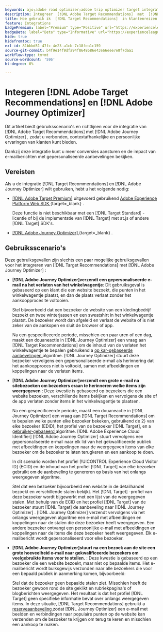 ```yaml
---
keywords: ajo;adobe road optimizer;adobe trip optimizer target integration;aanbevelingen;target recommendations;integration
description: Integreer  [!DNL Adobe Target Recommendations]  met  [!DNL Adobe Journey Optimizer].
title: Hoe gebruik ik  [!DNL Target Recommendations]  in klantenreizen gebruikend  [!DNL Adobe Journey Optimizer]?
feature: Integrations
badgePremium: label="Premium" type="Positive" url="https://experienceleague.adobe.com/docs/target/using/introduction/intro.html?lang=en#premium newtab=true" tooltip="Kijk wat er in Target Premium is opgenomen."
badgeBeta: label="Beta" type="Informative" url="https://experienceleague.adobe.com/docs/target/using/introduction/intro.html#beta newtab=true" tooltip="Wat zijn de eigenschappen van Beta in  [!DNL Adobe Target]."
hide: true
hidefromtoc: true
exl-id: 81bbbd51-47fc-4e23-a1cb-7c18fea1c159
source-git-commit: b4f9e14f9dfa94f8648686e43e66eee7e0f7daa1
workflow-type: tm+mt
source-wordcount: '596'
ht-degree: 0%

---
```


# Integeren [!DNL Adobe Target Recommendations] en [!DNL Adobe Journey Optimizer]

Dit artikel biedt gebruiksscenario&#39;s en richtlijnen voor de integratie van [!DNL Adobe Target Recommendations] met [!DNL Adobe Journey Optimizer] , zodat u verbonden, contextafhankelijke en persoonlijke ervaringen van klanten kunt bieden.

Dankzij deze integratie kunt u meer conversies aansturen en de impact van e-mailberichten met gepersonaliseerde aanbevelingen bekijken.

## Vereisten

Als u de integratie [!DNL Target Recommendations] en [!DNL Adobe Journey Optimizer] wilt gebruiken, hebt u het volgende nodig:

* [[!DNL Adobe Target Premium]](/help/main/c-intro/intro.md#premium) uitgevoerd gebruikend [ Adobe Experience Platform Web SDK ](https://experienceleague.adobe.com/en/docs/target-dev/developer/client-side/aep-web-sdk){target=_blank} .

  Deze functie is niet beschikbaar met een [!DNL Target Standard] -licentie of bij de implementatie van [!DNL Target] met at.js of andere [!DNL Target] SDK&#39;s.

* [[!DNL Adobe Journey Optimizer] ](https://experienceleague.adobe.com/en/docs/journey-optimizer/using/ajo-home){target=_blank} .

## Gebruiksscenario&#39;s

Deze gebruiksgevallen zijn slechts een paar mogelijke gebruiksgevallen voor het integreren van [!DNL Target Recommendations] met [!DNL Adobe Journey Optimizer] :

* **[!DNL Adobe Journey Optimizer]verzendt een gepersonaliseerde e-mail na het verlaten van het winkelwagentje**: Dit gebruiksgeval is gebaseerd op een klant die een website bezoekt, die punten in het winkelwagentje plaatst, en dan de plaats verlaat zonder het aankoopproces te voltooien.

  Stel bijvoorbeeld dat een bezoeker de website van een kledingbedrijf bezoekt en twee winterjassen en een sweatshirt in het winkelwagentje plaatst. De bezoeker wordt dan afgeleid en verlaat de website of is niet zeker van de aankopen en sluit de browser of app.

  Na een gespecificeerde periode, misschien een paar uren of een dag, maakt een douaneactie in [!DNL Journey Optimizer] een vraag aan [!DNL Target Recommendations] om de inhoud van de verlaten het winkelwagentje te bepalen gebruikend a [ op kar-gebaseerde aanbevelingen ](/help/main/c-recommendations/c-algorithms/base-the-recommendation-on-a-recommendation-key.md) algoritme. [!DNL Journey Optimizer] stuurt deze bezoeker vervolgens een gepersonaliseerde e-mail als herinnering dat het aankoopproces niet is voltooid, samen met afbeeldingen en koppelingen naar de verlaten items.

* **[!DNL Adobe Journey Optimizer]verzendt een grote e-mail na sitebezoeken om bezoekers eraan te herinneren welke items zijn weergegeven** : Deze kwestie is gebaseerd op bezoekers die een website bezoeken, verschillende items bekijken en vervolgens de site of de app verlaten zonder items in het winkelwagentje te plaatsen.

  Na een gespecificeerde periode, maakt een douaneactie in [!DNL Journey Optimizer] een vraag aan [!DNL Target Recommendations] om te bepalen welke punten elke bezoeker bekeken, gebruikend de 2&rbrace; van elke bezoeker (EDID), het profiel van de bezoeker [!DNL Target], en a [ gebruiker-gebaseerd ](/help/main/c-recommendations/c-algorithms/base-the-recommendation-on-a-recommendation-key.md) algoritme. [!DNL Adobe Experience Cloud Identifier] [!DNL Adobe Journey Optimizer] stuurt vervolgens een gepersonaliseerde e-mail naar elk lid van het gekwalificeerde publiek met afbeeldingen en koppelingen naar de weergegeven items van elke bezoeker om de bezoeker te laten terugkeren en een aankoop te doen.

  In dit scenario worden het profiel [!UICONTROL Experience Cloud Visitor ID] (ECID) en de inhoud van het profiel [!DNL Target] van elke bezoeker gebruikt om de aanbeveling te genereren op basis van het onlangs weergegeven algoritme.

  Stel dat een bezoeker bijvoorbeeld een website in de detailhandel bezoekt en verschillende stalen bekijkt. Het [!DNL Target] -profiel van deze bezoeker wordt bijgewerkt met een lijst van de weergegeven stalen. Met behulp van de ECID en het profiel [!DNL Target] van de bezoeker stuurt [!DNL Target] de aanbeveling naar [!DNL Journey Optimizer] . [!DNL Journey Optimizer] verzendt vervolgens via het onlangs weergegeven algoritme een e-mail met afbeeldingen en koppelingen naar de stalen die deze bezoeker heeft weergegeven. Een andere bezoeker ontvangt een persoonlijke e-mail met afbeeldingen en koppelingen naar de items die deze bezoeker heeft weergegeven. Elk e-mailbericht wordt gepersonaliseerd voor elke bezoeker.

* **[!DNL Adobe Journey Optimizer]stuurt na een bezoek aan de site een grote hoeveelheid e-mail naar gekwalificeerde bezoekers om veelgebruikte items voor te stellen.** : Deze kwestie is gebaseerd op een bezoeker die een website bezoekt, maar niet op bepaalde items. Het e-mailbericht wordt bulksgewijs verzonden naar alle bezoekers die voor een bepaald publiek in aanmerking komen, bijvoorbeeld:

  Stel dat de bezoeker geen bepaalde stalen ziet. Misschien heeft de bezoeker gewoon rond de site geklikt en rubriekpagina&#39;s of blogberichten weergegeven. Het resultaat is dat het profiel [!DNL Target] geen specifieke informatie bevat over onlangs weergegeven items. In deze situatie, [!DNL Target Recommendations] gebruikt a [ reserveaanbeveling ](/help/main/c-recommendations/c-algorithms/backup-recs.md) zodat [!DNL Journey Optimizer] een e-mail met beelden en verbindingen naar populaire punten op de website kan verzenden om de bezoeker te krijgen om terug te keren en misschien een aankoop te maken.
